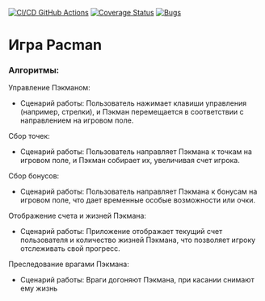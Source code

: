 [![CI/CD GitHub Actions](https://github.com/SehaBoss/pacman/actions/workflows/run.yml/badge.svg)](https://github.com/SehaBoss/pacman/actions/workflows/run.yml)
[![Coverage Status](https://coveralls.io/repos/github/SehaBoss/pacman/badge.svg?branch=master)](https://coveralls.io/github/SehaBoss/pacman?branch=master)
[![Bugs](https://sonarcloud.io/api/project_badges/measure?project=sehaboss_pacman&metric=bugs)](https://sonarcloud.io/summary/new_code?id=sehaboss_pacman)

# Игра Pacman
### Алгоритмы:
 Управление Пэкманом:
   - Сценарий работы: Пользователь нажимает клавиши управления (например, стрелки), и Пэкман перемещается в соответствии с направлением на игровом поле.
  
 Сбор точек:
   - Сценарий работы: Пользователь направляет Пэкмана к точкам на игровом поле, и Пэкман собирает их, увеличивая счет игрока.

 Сбор бонусов:
   - Сценарий работы: Пользователь направляет Пэкмана к бонусам на игровом поле, что дает временные особые возможности или очки.

 Отображение счета и жизней Пэкмана:
   - Сценарий работы: Приложение отображает текущий счет пользователя и количество жизней Пэкмана, что позволяет игроку отслеживать свой прогресс.

 Преследование врагами Пэкмана:
   - Сценарий работы: Враги догоняют Пэкмана, при касании снимают ему жизнь
